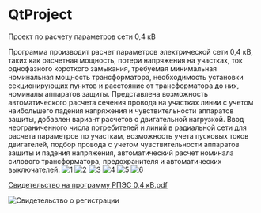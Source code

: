 # QtProject
Проект по расчету параметров сети 0,4 кВ

Программа производит расчет параметров электрической сети 0,4 кВ, таких как расчетная мощность, потери напряжения на участках, ток однофазного короткого замыкания, требуемая минимальная номинальная мощность трансформатора, необходимость установки секционирующих пунктов и расстояние от трансформатора до них, номиналы аппаратов защиты. Представлена возможность автоматического расчета сечения провода на участках линии с учетом наибольшего падения напряжения и чувствительности аппаратов защиты, добавлен вариант расчетов с двигательной нагрузкой. Ввод неограниченного числа потребителей и линий в радиальной сети для расчета параметров по участкам, возможность учета пусковых токов двигателей, подбор провода с учетом чувствительности аппаратов защиты и падения напряжения, автоматический расчет номинала силового трансформатора, предохранителя и автоматических выключателей.
![1](https://user-images.githubusercontent.com/94804834/236209164-67c8f338-ab23-448e-a952-a8cee90f1eb3.png)
![2](https://user-images.githubusercontent.com/94804834/236209198-b05ab129-1866-445e-8531-8df039b9a4c1.png)
![3](https://user-images.githubusercontent.com/94804834/236209226-b472b443-a4b7-44a7-978c-0d7e10e7e6f3.png)
![4](https://user-images.githubusercontent.com/94804834/236209246-66642c43-97ce-4db5-a61a-cdd4c80b43ad.png)
![5](https://user-images.githubusercontent.com/94804834/236209272-8dbc5baf-8d5d-431f-be37-5b5e64b4f432.png)
![6](https://user-images.githubusercontent.com/94804834/236209309-1a3ca24e-867d-4e16-9a47-09a881898248.png)

[Свидетельство на программу РПЭС 0,4 кВ.pdf](https://github.com/Viktorphp84/QtProject/files/11397734/0.4.pdf)

![Свидетельство о регистрации](https://user-images.githubusercontent.com/94804834/236214772-8b1657a0-722f-424c-9c85-e6391a59b719.jpg)


